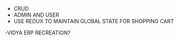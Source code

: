 - CRUD
- ADMIN AND USER
- USE REDUX TO MAINTAIN GLOBAL STATE FOR SHOPPING CART

-VIDYA ERP RECREATION?

